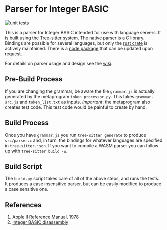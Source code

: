 # Parser for Integer BASIC

![unit tests](https://github.com/dfgordon/tree-sitter-integerbasic/actions/workflows/rust.yml/badge.svg)

This is a parser for Integer BASIC intended for use with language servers.  It is built using the [Tree-sitter](https://tree-sitter.github.io/tree-sitter/) system.  The native parser is a C library.  Bindings are possible for several languages, but only the [rust crate](https://crates.io/crates/tree-sitter-integerbasic) is actively maintained.  There is a [node package](https://www.npmjs.com/package/tree-sitter-integerbasic) that can be updated upon request.

For details on parser usage and design see the [wiki](https://github.com/dfgordon/tree-sitter-integerbasic/wiki).

## Pre-Build Process

If you are changing the grammar, be aware the file `grammar.js` is actually generated by the metaprogram `token_processor.py`.  This takes `grammar-src.js` and `token_list.txt` as inputs.  *Important*: the metaprogram also creates test code.  This test code would be painful to create by hand.

## Build Process

Once you have `grammar.js` you run `tree-sitter generate` to produce `src/parser.c` and, in turn, the bindings for whatever languages are specified in `tree-sitter.json`.  If you want to compile a WASM parser you can follow up with `tree-sitter build -w`.

## Build Script

The `build.py` script takes care of all of the above steps, and runs the tests.  It produces a case insensitive parser, but can be easily modified to produce a case sensitive one.

## References

1. Apple II Reference Manual, 1978
2. [Integer BASIC disassembly](https://www.callapple.org/docs/ap2/special/integerbasic.pdf)

